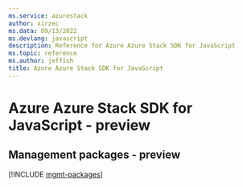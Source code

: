 ```yaml
---
ms.service: azurestack
author: xirzec
ms.data: 09/13/2022
ms.devlang: javascript
description: Reference for Azure Azure Stack SDK for JavaScript
ms.topic: reference
ms.author: jeffish
title: Azure Azure Stack SDK for JavaScript
---
```

# Azure Azure Stack SDK for JavaScript - preview

## Management packages - preview
[!INCLUDE [mgmt-packages](azure-stack-mgmt-index.md)]